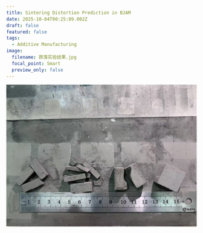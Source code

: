 ```yaml
---
title: Sintering Distortion Prediction in BJAM
date: 2025-10-04T00:25:09.002Z
draft: false
featured: false
tags:
  - Additive Manufacturing
image:
  filename: 跌落实验结果.jpg
  focal_point: Smart
  preview_only: false
---
```

![](跌落实验结果.jpg)